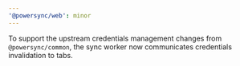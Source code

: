 ```yaml
---
'@powersync/web': minor
---
```


To support the upstream credentials management changes from `@powersync/common`, the sync worker now communicates credentials invalidation to tabs.
